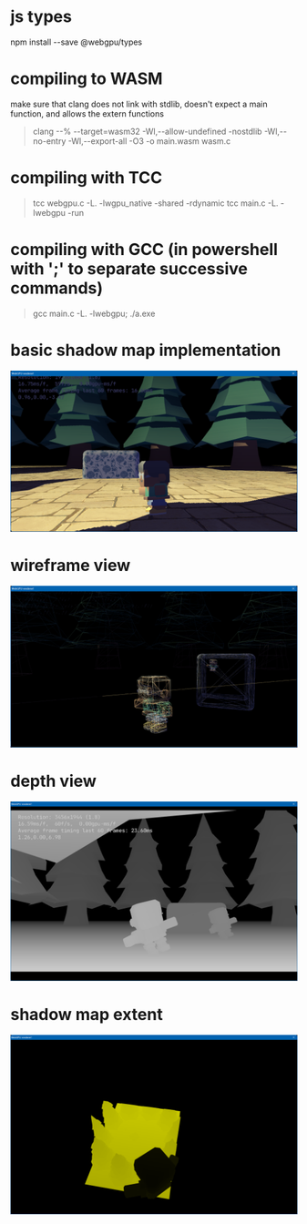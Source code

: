 # js types
npm install --save @webgpu/types

# compiling to WASM
make sure that clang does not link with stdlib, doesn't expect a main function, and allows the extern functions
> clang --% --target=wasm32 -Wl,--allow-undefined -nostdlib -Wl,--no-entry -Wl,--export-all -O3 -o main.wasm wasm.c

# compiling with TCC
> tcc webgpu.c -L. -lwgpu_native -shared -rdynamic
> tcc main.c -L. -lwebgpu -run

# compiling with GCC (in powershell with ';' to separate successive commands)
> gcc main.c -L. -lwebgpu; ./a.exe

# basic shadow map implementation
![shadows.png](data/screenshots/shadows.png)
# wireframe view
![wireframe.png](data/screenshots/wireframe.png)
# depth view
![depth.png](data/screenshots/depth.png)
# shadow map extent
![shadow_map.png](data/screenshots/shadow_map.png)